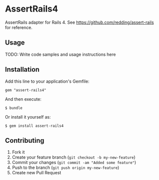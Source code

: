# AssertRails4

AssertRails adapter for Rails 4.  See https://github.com/redding/assert-rails for reference.

## Usage

TODO: Write code samples and usage instructions here

## Installation

Add this line to your application's Gemfile:

    gem "assert-rails4"

And then execute:

    $ bundle

Or install it yourself as:

    $ gem install assert-rails4

## Contributing

1. Fork it
2. Create your feature branch (`git checkout -b my-new-feature`)
3. Commit your changes (`git commit -am "Added some feature"`)
4. Push to the branch (`git push origin my-new-feature`)
5. Create new Pull Request
